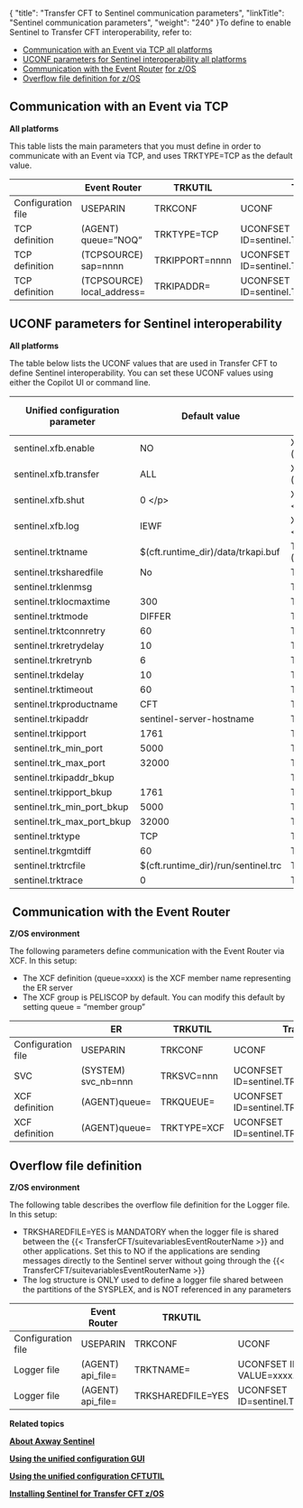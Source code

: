 {
    "title": "Transfer CFT to Sentinel communication parameters",
    "linkTitle": "Sentinel communication parameters",
    "weight": "240"
}To define to enable Sentinel to Transfer CFT interoperability, refer to:

- [](#Communication%20with%20the%20Event%20Router)[Communication with an Event via TCP all platforms](#Communication%20with%20an%20Event%20via%20TCP) 
- [UCONF parameters for Sentinel interoperability all platforms](#UCONF%20parameters%20for%20Sentinel%20interoperability)
- [Communication with the Event Router](#Communication%20with%20the%20Event%20Router) [for z/OS](#Communication%20with%20the%20Event%20Router)   
- [Overflow file definition for z/OS](#Overflow%20file%20definition) 

<span id="Communication with an Event via TCP"></span>

Communication with an Event via TCP
-----------------------------------

**All platforms**

This table lists the main parameters that you must define in order to communicate with an Event via TCP, and uses TRKTYPE=TCP as the default value.


|   | Event Router  | TRKUTIL  | Transfer CFT  |
| --- | --- | --- | --- |
| Configuration file  | USEPARIN  | TRKCONF  | UCONF  |
| TCP definition  | (AGENT)<br/> queue=”NOQ” | TRKTYPE=TCP  | UCONFSET ID=sentinel.TRKTYPE,VALUE=TCP  |
| TCP definition  | (TCPSOURCE) sap=nnnn  | TRKIPPORT=nnnn  | UCONFSET ID=sentinel.TRKIPPORT,VALUE=nnnn  |
| TCP definition  | (TCPSOURCE)<br/> local_address= | TRKIPADDR=  | UCONFSET ID=sentinel.TRKIPADDR,VALUE=  |


<span id="UCONF parameters for Sentinel interoperability"></span>

UCONF parameters for Sentinel interoperability
----------------------------------------------

**All platforms**

The table below lists the UCONF values that are used in Transfer CFT to define Sentinel interoperability. You can set these UCONF values using either the Copilot UI or command line.


| Unified configuration parameter  | Default value  | Former Sentinel parameter name<br/> trkapi.cfg |
| --- | --- | --- |
| sentinel.xfb.enable  | NO  | XFB.Sentinel (trkapi.cfg)  |
| sentinel.xfb.transfer | ALL | XFB.Transfer (trkapi.cfg) &lt;/p&gt; |
| sentinel.xfb.shut | 0 &lt;/p&gt; | XFB.Shut (trkapi.cfg) &lt;/p&gt; |
| sentinel.xfb.log | IEWF | XFB.Log (trkapi.cfg) &lt;/p&gt; |
| sentinel.trktname | $(cft.runtime_dir)/data/trkapi.buf  | TRKTNAME (trkapi.cfg)  |
| sentinel.trksharedfile  | No  | TRKSHAREDFILE  |
| sentinel.trklenmsg  |  | TRKLENMSG  |
| sentinel.trklocmaxtime  | 300  | TRKLOCMAXTIME  |
| sentinel.trktmode  | DIFFER | TRKTMODE  |
| sentinel.trktconnretry  | 60 | TRKTCONNRETRY  |
| sentinel.trkretrydelay  | 10 | TRKRETRYDELAY  |
| sentinel.trkretrynb  | 6 | TRKRETRYNB  |
| sentinel.trkdelay  | 10 | TRKDELAY  |
| sentinel.trktimeout  | 60 | TRKTIMEOUT  |
| sentinel.trkproductname  | CFT  | TRKPRODUCTNAME  |
| sentinel.trkipaddr  | sentinel-server-hostname  | TRKIPADDR  |
| sentinel.trkipport  | 1761  | TRKIPPORT  |
| sentinel.trk_min_port  | 5000  | TRK_MIN_PORT  |
| sentinel.trk_max_port  | 32000 | TRK_MAX_PORT  |
| sentinel.trkipaddr_bkup |  | TRKIPADDR_BKUP  |
| sentinel.trkipport_bkup  | 1761  | TRKIPPORT_BKUP  |
| sentinel.trk_min_port_bkup  | 5000  | TRK_MIN_PORT_BKUP  |
| sentinel.trk_max_port_bkup  | 32000  | TRK_MAX_PORT_BKUP  |
| sentinel.trktype  | TCP  | TRKTYPE  |
| sentinel.trkgmtdiff  | 60  | TRKGMTDIFF  |
| sentinel.trktrcfile  | $(cft.runtime_dir)/run/sentinel.trc  | TRKTRCFILE  |
| sentinel.trktrace  | 0  | TRKTRACE  |


<span id="Communication with the Event Router"></span>

 Communication with the Event Router
------------------------------------

**Z/OS environment**

The following parameters define communication with the Event Router via XCF. In this setup:

- The XCF definition (queue=xxxx) is the XCF member name representing the ER server
- The XCF group is PELISCOP by default. You can modify this default by setting queue = “member group”


|   | ER  | TRKUTIL  | Transfer CFT  |
| --- | --- | --- | --- |
| Configuration file  | USEPARIN  | TRKCONF  | UCONF  |
| SVC  | (SYSTEM)<br/> svc_nb=nnn | TRKSVC=nnn  | UCONFSET ID=sentinel.TRKSVC,VALUE=nnn  |
| XCF definition  | (AGENT)queue=  | TRKQUEUE=  | UCONFSET ID=sentinel.TRKQUEUE,VALUE=xxxx  |
| XCF definition  | (AGENT)queue=  | TRKTYPE=XCF  | UCONFSET ID=sentinel.TRKTYPE,VALUE=XCF  |


<span id="Overflow file definition"></span>

Overflow file definition
------------------------

**Z/OS environment**

The following table describes the overflow file definition for the Logger file. In this setup:

- TRKSHAREDFILE=YES is MANDATORY when the logger file is shared between the {{< TransferCFT/suitevariablesEventRouterName  >}} and other applications. Set this to NO if the applications are sending messages directly to the Sentinel server without going through the {{< TransferCFT/suitevariablesEventRouterName  >}}
- The log structure is ONLY used to define a logger file shared between the partitions of the SYSPLEX, and is NOT referenced in any parameters


|   | Event Router  | TRKUTIL  | Transfer CFT  |
| --- | --- | --- | --- |
| Configuration file  | USEPARIN  | TRKCONF  | UCONF  |
| Logger file  | (AGENT)<br/> api_file= | TRKTNAME=  | UCONFSET ID=sentinel.TRKTNAME, VALUE=xxxx.xxxx.xxx  |
| Logger file  | (AGENT)<br/> api_file= | TRKSHAREDFILE=YES  | UCONFSET ID=sentinel.TRKSHAREDFILE,VALUE=YES  |


****Related topics****

****[About Axway Sentinel](../../../../../using_sentinel)****

****[Using the unified configuration GUI](../../../../../admin_intro/uconf/uconf_userinterface)****

****[Using the unified configuration CFTUTIL](../../../../../admin_intro/uconf/uconf_w_cftutil)****

****[Installing Sentinel for Transfer CFT z/OS](../../../overview_install_zos/manual_installation_steps/t_install_sentinel_zos)****
